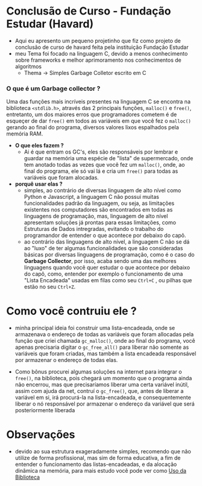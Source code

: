 # Conclusão de Curso - Fundação Estudar (Havard)
- Aqui eu apresento um pequeno projetinho que fiz como projeto de conclusão de curso de havard feita pela instituição Fundação Estudar
- meu Tema foi focado na linguagem C, devido a menos conhecimento sobre frameworks e melhor aprimoramento nos conhecimentos de algoritmos
  - Thema -> Simples Garbage Colletor escrito em C
### O que é um Garbage collector ?
Uma das funções mais incríveis presentes na linguagem C se encontra na biblioteca `<stdlib.h>`, através das 2 principais funções, `malloc()` e `free()`, entretanto, um dos maiores erros que programadores cometem é de esqueçer de dar `free()` em todos as variáveis em que você fez o `malloc()` gerando ao final do programa, diversos valores lixos espalhados pela memória RAM.
- **O que eles fazem ?** 
  - Ai é que entram os GC's, eles são responsáveis por lembrar e guardar na memória uma espécie de "lista" de supermercado, onde tem anotado todas as vezes que você fez um `malloc()`, onde, ao final do programa, ele só vai lá e cria um `free()` para todas as variáveis que foram alocadas.
- **porquê usar elas ?**
  - simples, ao contrário de diversas linguagem de alto nível como Python e Javascript, a linguagem C não possui muitas funcionalidades padrão da linguagem, ou seja, as limitações existentes nos computadores são encontrados em todas as linguagens de programação, mas, linguagem de alto nível apresentam soluções já prontas para essas limitações, como Estruturas de Dados intregradas, evitando o trabalho do programandor de entender o que acontece por debaixo do capô.
  - ao contrário das linguagens de alto nível, a linguagem C não se dá ao "luxo" de ter algumas funcionalidades que são consideradas básicas por diversas linguagens de programação, como é o caso do **Garbage Collector**, por isso, acaba sendo uma das melhores linguagens quando você quer estudar o que acontece por debaixo do capô, como, entender por exemplo o funcionamento de uma "Lista Encadeada" usadas em filas como seu `Ctrl+C` , ou pilhas que estão no seu `Ctrl+Z`.
 
# Como você contruiu ele ?
- minha principal ideia foi construir uma lista-encadeada, onde se armazenava o endereço de todas as variáveis que foram allocadas pela função que criei chamada `gc_malloc()`, onde ao final do programa, você apenas precisaria digitar o `gc_free_all()` para liberar não somente as variáveis que foram criadas, mas também a lista encadeada responsável por armazenar o endereço de todas elas.

- Como bônus procurei algumas soluções na internet para integrar o `free()`, na biblioteca, pois chegará um momento que o programa ainda não encerrou, mas que precisaríamos liberar uma certa variável inútil, assim com ajuda da net, contruí o `gc_free()`, que, antes de liberar a variável em si, irá procurá-la na lista-encadeada, e consequentemente liberar o nó responsável por armazenar o endereço da variável que será posteriormente liberada

# Observações
- devido ao sua estrutura exageradamente simples, recomendo que não utilize de forma profissional, mas sim de forma educativa, a fim de entender o funcionamento das listas-encadeadas, e da alocação dinâmica na memória, para mais estudo você pode ver como [Uso da Biblioteca](files/Uso.md)
